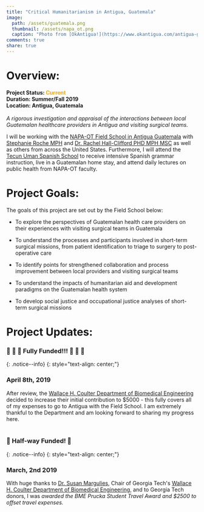 ```yaml
---
title: "Critical Humanitarianism in Antigua, Guatemala"
image:
  path: /assets/guatemala.png
  thumbnail: /assets/napa_ot.png
  caption: "Photo from [OkAntigua!](https://www.okantigua.com/antigua-guatemala-map/)"
comments: true
share: true
---
```


# Overview:
__Project Status: <span style="color: orange"> Current</span>__ <br>
__Duration: Summer/Fall 2019__ <br>
__Location: Antigua, Guatemala__ <br><br>
*A rigorous investigation and appraisal of the interactions between local Guatemalan healthcare providers in Antigua and visiting surgical teams.*

I will be working with the [NAPA-OT Field School in Antigua Guatemala](http://napaotguatemala.org/) with [Stephanie Roche MPH](https://www.linkedin.com/in/stephaniedroche/) and [Dr. Rachel Hall-Clifford PHD MPH MSC](https://www.agnesscott.edu/academics/faculty/rachel-hall-clifford.html) as well as others from across the United States. Furthermore, I will attend the [Tecun Uman Spanish School](https://www.tecunumanschool.edu.gt/) to receive intensive Spanish grammar instruction, live in a Guatemalan home stay, and attend daily lectures on public health from NAPA-OT faculty.

# Project Goals:

The goals of this project are set out by the Field School below:

* To explore the perspectives of Guatemalan health care providers on their experiences with visiting surgical teams in Guatemala

* To understand the processes and participants involved in short-term surgical missions, from patient identification to triage to surgery to post-operative care

* To identify points for strengthened collaboration and process improvement between local providers and visiting surgical teams

* To understand the impacts of humanitarian aid and development paradigms on the Guatemalan health system

* To develop social justice and occupational justice analyses of short-term surgical missions

# Project Updates:

### :tada: :tada: :tada: Fully Funded!!! :tada: :tada: :tada:
{: .notice--info}
{: style="text-align: center;"}

### April 8th, 2019

 After review, the [Wallace H. Coulter Department of Biomedical Engineering](https://www.bme.gatech.edu/) decided to increase their initial contribution to $5000 - this fully covers all of my expenses to go to Antigua with the Field School. I am extremely thankful to the Department and am looking forward to sharing my progress here.<br><br>



### :tada: Half-way Funded! :tada:
{: .notice--info}
{: style="text-align: center;"}

### March, 2nd 2019

 With huge thanks to [Dr. Susan Margulies](https://bme.gatech.edu/bme/faculty/Susan-Margulies), Chair of Georgia Tech's [Wallace H. Coulter Department of Biomedical Engineering](https://www.bme.gatech.edu/), and to Georgia Tech donors, I was *awarded the BME Prucka Student Travel Award and $2500 to offset travel expenses.*
